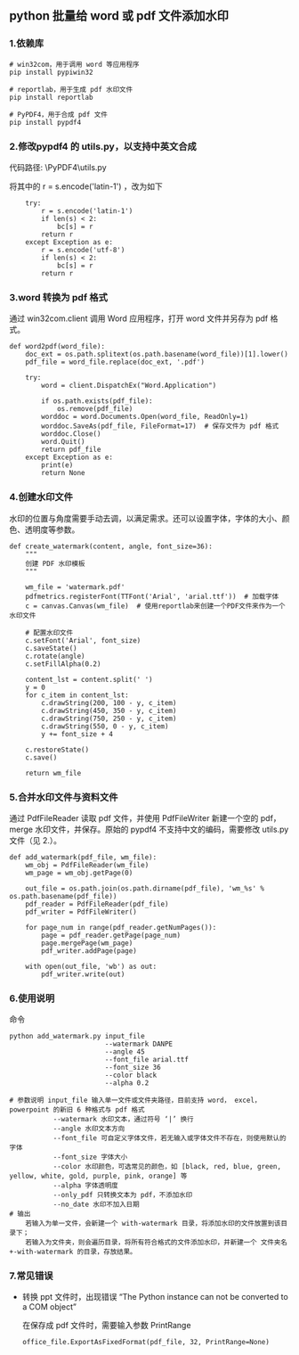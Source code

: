## python 批量给 word 或 pdf 文件添加水印

### 1.依赖库
```
# win32com，用于调用 word 等应用程序
pip install pypiwin32

# reportlab，用于生成 pdf 水印文件
pip install reportlab

# PyPDF4，用于合成 pdf 文件
pip install pypdf4
```

### 2.修改pypdf4 的 utils.py，以支持中英文合成
代码路径: \PyPDF4\utils.py

将其中的 r = s.encode('latin-1') ，改为如下
```
    try:
        r = s.encode('latin-1')            
        if len(s) < 2:
            bc[s] = r
        return r
    except Exception as e:
        r = s.encode('utf-8')
        if len(s) < 2:
            bc[s] = r
        return r
```

### 3.word 转换为 pdf 格式
通过 win32com.client 调用 Word 应用程序，打开 word 文件并另存为 pdf 格式。
```
def word2pdf(word_file):
    doc_ext = os.path.splitext(os.path.basename(word_file))[1].lower()
    pdf_file = word_file.replace(doc_ext, '.pdf')

    try:
        word = client.DispatchEx("Word.Application")

        if os.path.exists(pdf_file):
            os.remove(pdf_file)
        worddoc = word.Documents.Open(word_file, ReadOnly=1)
        worddoc.SaveAs(pdf_file, FileFormat=17)  # 保存文件为 pdf 格式
        worddoc.Close()
        word.Quit()
        return pdf_file
    except Exception as e:
        print(e)
        return None
```

### 4.创建水印文件
水印的位置与角度需要手动去调，以满足需求。还可以设置字体，字体的大小、颜色、透明度等参数。
```
def create_watermark(content, angle, font_size=36):
    """
    创建 PDF 水印模板
    """

    wm_file = 'watermark.pdf'
    pdfmetrics.registerFont(TTFont('Arial', 'arial.ttf'))  # 加载字体
    c = canvas.Canvas(wm_file)  # 使用reportlab来创建一个PDF文件来作为一个水印文件
    
    # 配置水印文件
    c.setFont('Arial', font_size)
    c.saveState()
    c.rotate(angle)
    c.setFillAlpha(0.2)

    content_lst = content.split(' ')
    y = 0
    for c_item in content_lst:
        c.drawString(200, 100 - y, c_item)
        c.drawString(450, 350 - y, c_item)
        c.drawString(750, 250 - y, c_item)
        c.drawString(550, 0 - y, c_item)
        y += font_size + 4

    c.restoreState()
    c.save()

    return wm_file
```

### 5.合并水印文件与资料文件
通过 PdfFileReader 读取 pdf 文件，并使用 PdfFileWriter 新建一个空的 pdf，merge 水印文件，并保存。原始的 pypdf4 不支持中文的编码，需要修改 utils.py 文件（见 2.）。
```
def add_watermark(pdf_file, wm_file):
    wm_obj = PdfFileReader(wm_file)
    wm_page = wm_obj.getPage(0)

    out_file = os.path.join(os.path.dirname(pdf_file), 'wm_%s' % os.path.basename(pdf_file))
    pdf_reader = PdfFileReader(pdf_file)
    pdf_writer = PdfFileWriter()

    for page_num in range(pdf_reader.getNumPages()):
        page = pdf_reader.getPage(page_num)
        page.mergePage(wm_page)
        pdf_writer.addPage(page)

    with open(out_file, 'wb') as out:
        pdf_writer.write(out)
```

### 6.使用说明
命令
```
python add_watermark.py input_file 
                        --watermark DANPE
                        --angle 45
                        --font_file arial.ttf                        
                        --font_size 36
                        --color black
                        --alpha 0.2

# 参数说明 input_file 输入单一文件或文件夹路径，目前支持 word， excel， powerpoint 的新旧 6 种格式与 pdf 格式
           --watermark 水印文本，通过符号 ‘|’ 换行
           --angle 水印文本方向
           --font_file 可自定义字体文件，若无输入或字体文件不存在，则使用默认的字体
           --font_size 字体大小
           --color 水印颜色，可选常见的颜色，如 [black, red, blue, green, yellow, white, gold, purple, pink, orange] 等
           --alpha 字体透明度
           --only_pdf 只转换文本为 pdf，不添加水印
           --no_date 水印不加入日期
# 输出
    若输入为单一文件，会新建一个 with-watermark 目录，将添加水印的文件放置到该目录下；
    若输入为文件夹，则会遍历目录，将所有符合格式的文件添加水印，并新建一个 文件夹名+-with-watermark 的目录，存放结果。
```

### 7.常见错误
- 转换 ppt 文件时，出现错误 “The Python instance can not be converted to a COM object”
  
  在保存成 pdf 文件时，需要输入参数 PrintRange
  ```
  office_file.ExportAsFixedFormat(pdf_file, 32, PrintRange=None)
  ```
  